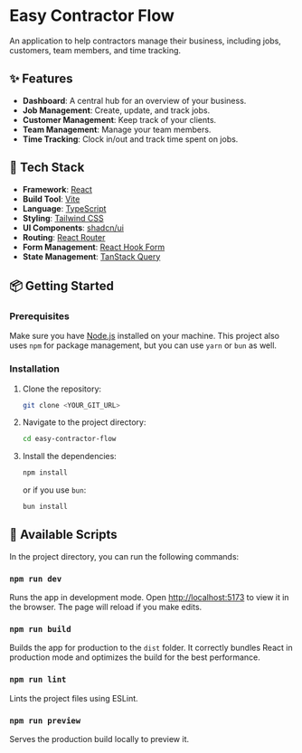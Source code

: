 # Easy Contractor Flow

An application to help contractors manage their business, including jobs, customers, team members, and time tracking.

## ✨ Features

*   **Dashboard**: A central hub for an overview of your business.
*   **Job Management**: Create, update, and track jobs.
*   **Customer Management**: Keep track of your clients.
*   **Team Management**: Manage your team members.
*   **Time Tracking**: Clock in/out and track time spent on jobs.

## 🚀 Tech Stack

*   **Framework**: [React](https://react.dev/)
*   **Build Tool**: [Vite](https://vitejs.dev/)
*   **Language**: [TypeScript](https://www.typescriptlang.org/)
*   **Styling**: [Tailwind CSS](https://tailwindcss.com/)
*   **UI Components**: [shadcn/ui](https://ui.shadcn.com/)
*   **Routing**: [React Router](https://reactrouter.com/)
*   **Form Management**: [React Hook Form](https://react-hook-form.com/)
*   **State Management**: [TanStack Query](https://tanstack.com/query/latest)

## 📦 Getting Started

### Prerequisites

Make sure you have [Node.js](https://nodejs.org/en) installed on your machine. This project also uses `npm` for package management, but you can use `yarn` or `bun` as well.

### Installation

1.  Clone the repository:
    ```bash
    git clone <YOUR_GIT_URL>
    ```

2.  Navigate to the project directory:
    ```bash
    cd easy-contractor-flow
    ```

3.  Install the dependencies:
    ```bash
    npm install
    ```
    or if you use `bun`:
    ```bash
    bun install
    ```

## 📜 Available Scripts

In the project directory, you can run the following commands:

### `npm run dev`

Runs the app in development mode.
Open [http://localhost:5173](http://localhost:5173) to view it in the browser. The page will reload if you make edits.

### `npm run build`

Builds the app for production to the `dist` folder.
It correctly bundles React in production mode and optimizes the build for the best performance.

### `npm run lint`

Lints the project files using ESLint.

### `npm run preview`

Serves the production build locally to preview it.